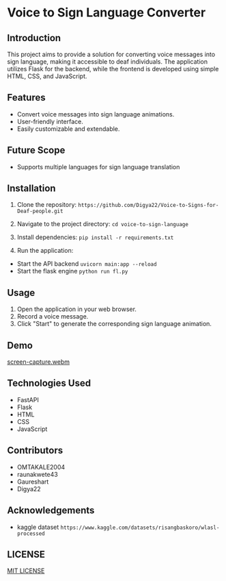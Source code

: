 # Voice to Sign Language Converter

## Introduction
This project aims to provide a solution for converting voice messages into sign language, making it accessible to deaf individuals. The application utilizes  Flask for the backend, while the frontend is developed using simple HTML, CSS, and JavaScript.

## Features
- Convert voice messages into sign language animations.
- User-friendly interface.
- Easily customizable and extendable.

## Future Scope
- Supports multiple languages for sign language translation

## Installation
1. Clone the repository:
`https://github.com/Digya22/Voice-to-Signs-for-Deaf-people.git`


2. Navigate to the project directory:
`cd voice-to-sign-language`

3. Install dependencies:
`pip install -r requirements.txt`

4. Run the application:
- Start the API backend
  `uvicorn main:app --reload`
- Start the flask engine
  `python run fl.py`

## Usage
1. Open the application in your web browser.
2. Record  a voice message.
3. Click "Start" to generate the corresponding sign language animation.

## Demo
[screen-capture.webm](https://github.com/Digya22/Voice-to-Signs-for-Deaf-people/assets/104648854/fcec8525-58fc-4f74-a842-cf0336d867e8)


## Technologies Used
- FastAPI
- Flask
- HTML
- CSS
- JavaScript

## Contributors
- OMTAKALE2004
- raunakwete43
- Gaureshart
- Digya22

## Acknowledgements
- kaggle dataset `https://www.kaggle.com/datasets/risangbaskoro/wlasl-processed`

## LICENSE
[MIT LICENSE](https://github.com/Digya22/Voice-to-Signs-for-Deaf-people/blob/main/LICENSE)
